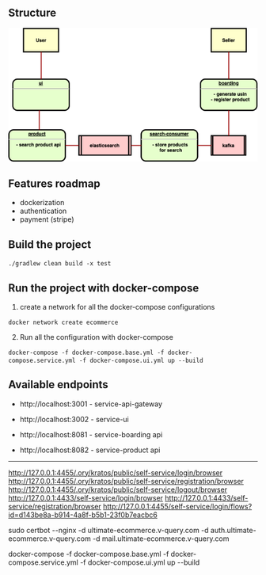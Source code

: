 ## Structure

![alt text](doc/ultimate-ecommerce.png)

## Features roadmap

- dockerization
- authentication
- payment (stripe)

## Build the project

```shell
./gradlew clean build -x test
```

## Run the project with docker-compose

1) create a network for all the docker-compose configurations
```shell
docker network create ecommerce
```

2) Run all the configuration with docker-compose
```shell
docker-compose -f docker-compose.base.yml -f docker-compose.service.yml -f docker-compose.ui.yml up --build
```

## Available endpoints

- http://localhost:3001 - service-api-gateway
- http://localhost:3002 - service-ui
  
- http://localhost:8081 - service-boarding api
- http://localhost:8082 - service-product api

---

http://127.0.0.1:4455/.ory/kratos/public/self-service/login/browser
http://127.0.0.1:4455/.ory/kratos/public/self-service/registration/browser
http://127.0.0.1:4455/.ory/kratos/public/self-service/logout/browser
http://127.0.0.1:4433/self-service/login/browser
http://127.0.0.1:4433/self-service/registration/browser
http://127.0.0.1:4455/self-service/login/flows?id=d143be8a-b914-4a8f-b5b1-23f0b7eacbc6

sudo certbot --nginx -d ultimate-ecommerce.v-query.com -d auth.ultimate-ecommerce.v-query.com -d mail.ultimate-ecommerce.v-query.com

docker-compose -f docker-compose.base.yml -f docker-compose.service.yml -f docker-compose.ui.yml up --build
